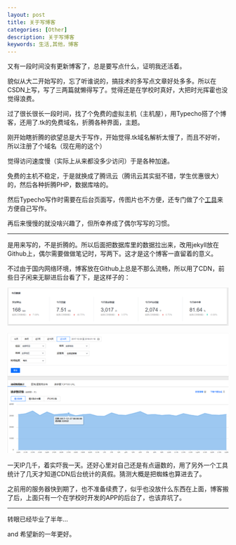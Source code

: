 ```yaml
---
layout: post
title: 关于写博客
categories: [Other]
description: 关于写博客
keywords: 生活,其他，博客
---
```


又有一段时间没有更新博客了，总是要写点什么，证明我还活着。

貌似从大二开始写的，忘了听谁说的，搞技术的多写点文章好处多多。所以在CSDN上写，写了三两篇就懒得写了。觉得还是在学校时真好，大把时光挥霍也没觉得浪费。

过了很长很长一段时间，找了个免费的虚拟主机（主机屋），用Typecho搭了个博客，还用了.tk的免费域名，折腾各种界面，主题。

刚开始瞎折腾的欲望总是大于写作，开始觉得.tk域名解析太慢了，而且不好听，所以注册了个域名（现在用的这个）

觉得访问速度慢（实际上从来都没多少访问）于是各种加速。

免费的主机不稳定，于是就换成了腾讯云（腾讯云其实挺不错，学生优惠很大）的，然后各种折腾PHP，数据库啥的。

然后Typecho写作时需要在后台页面写，传图片也不方便，还专门做了个[工具](https://539go.com/2016/05/10/%E5%B0%9D%E8%AF%95%E6%9B%B4%E4%BC%98%E9%9B%85%E7%9A%84%E5%86%99%E4%BD%9C/)来方便自己写作。

再后来慢慢的就没啥兴趣了，但所幸养成了偶尔写写的习惯。

---

是用来写的，不是折腾的。所以后面把数据库里的数据拉出来，改用jekyll放在Github上，偶尔需要做做笔记时，写两下。这才是这个博客一直留着的意义。

不过由于国内网络环境，博客放在Github上总是不那么流畅，所以用了CDN，前些日子闲来无聊进后台看了下，是这样子的：

![cdnData](/Img/Other/otherIMG/cdnData.png)

![cdnData2](/Img/Other/otherIMG/cdnData2.png)

一天IP几千，着实吓我一天。还好心里对自己还是有点逼数的，用了另外一个工具统计了几天才知道CDN后台统计的真假。猜测大概是把蜘蛛也算进去了。

之前用的服务器快到期了，也不准备续费了，似乎也没放什么东西在上面，博客搬了后，上面只有一个在学校时开发的APP的后台了，也该弃坑了。

---

转眼已经毕业了半年...

and 希望新的一年更好。